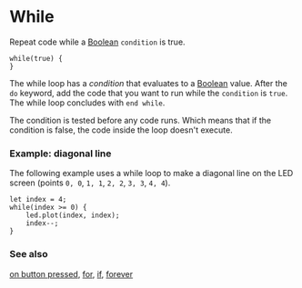 # While

Repeat code while a [Boolean](/blocks/logic/boolean) `condition` is true.

```blocks
while(true) {
}
```

The while loop has a *condition* that evaluates to a [Boolean](/blocks/logic/boolean) value. After the `do` keyword, add the code that you want to run while the `condition` is `true`. The while loop concludes with `end while`.

The condition is tested before any code runs. Which means that if the condition is false, the code inside the loop doesn't execute.

### Example: diagonal line

The following example uses a while loop to make a diagonal line on the LED screen (points `0, 0`, `1, 1`, `2, 2`, `3, 3`, `4, 4`).

```blocks
let index = 4;
while(index >= 0) {
    led.plot(index, index);
    index--;
}
```

### See also

[on button pressed](/reference/input/on-button-pressed), [for](/blocks/loops/for), [if](/blocks/logic/if), [forever](/reference/basic/forever)

